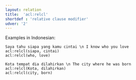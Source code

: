 ```yaml
---
layout: relation
title:  'acl:relcl'
shortdef : 'relative clause modifier'
udver: '2'
---
```


Examples in Indonesian:

~~~ sdparse
Saya tahu siapa yang kamu cintai \n I know who you love
acl:relcl(siapa, cintai)
acl:relcl(who, love)
~~~

~~~ sdparse
Kota tempat dia dilahirkan \n The city where he was born
acl:relcl(Kota, dilahirkan)
acl:relcl(city, born)
~~~
